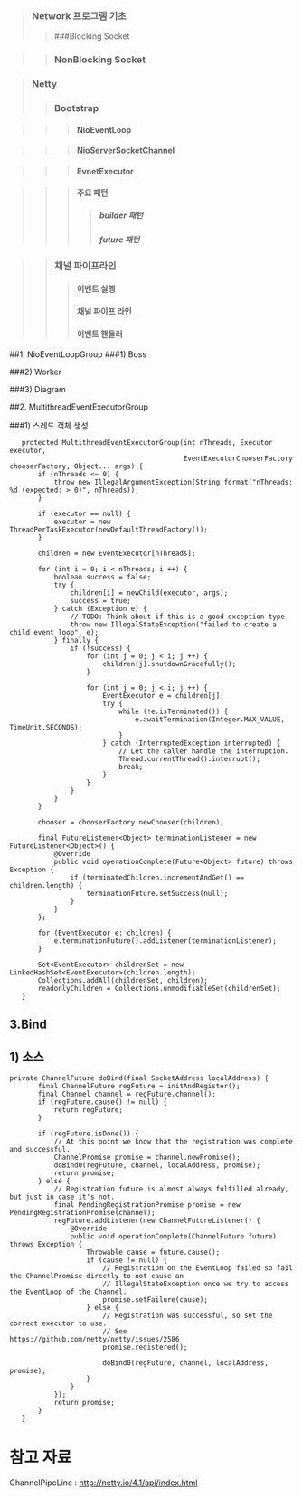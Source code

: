 > ### Network 프로그램 기초
>> ###Blocking Socket

>> ### NonBlocking Socket

> ### Netty
 >> ### Bootstrap
 
 
 >>> #### NioEventLoop
 
 >>> #### NioServerSocketChannel
 
 >>> #### EvnetExecutor
 
 >>> #### 주요 패턴
 >>>> ##### builder 패턴
 >>>> ##### future 패턴
 

 >> ### 채널 파이프라인
 >>> #### 이벤트 실행
 >>> #### 채널 파이프 라인
 >>> #### 이벤트 핸들러
 
 
 
 
 
 
 





##1. NioEventLoopGroup
   ###1) Boss
   
   ###2) Worker
   
   ###3) Diagram
   
##2. MultithreadEventExecutorGroup

   ###1) 스레드 객체 생성
   
       protected MultithreadEventExecutorGroup(int nThreads, Executor executor,
                                               EventExecutorChooserFactory chooserFactory, Object... args) {
           if (nThreads <= 0) {
               throw new IllegalArgumentException(String.format("nThreads: %d (expected: > 0)", nThreads));
           }
   
           if (executor == null) {
               executor = new ThreadPerTaskExecutor(newDefaultThreadFactory());
           }
   
           children = new EventExecutor[nThreads];
   
           for (int i = 0; i < nThreads; i ++) {
               boolean success = false;
               try {
                   children[i] = newChild(executor, args);
                   success = true;
               } catch (Exception e) {
                   // TODO: Think about if this is a good exception type
                   throw new IllegalStateException("failed to create a child event loop", e);
               } finally {
                   if (!success) {
                       for (int j = 0; j < i; j ++) {
                           children[j].shutdownGracefully();
                       }
   
                       for (int j = 0; j < i; j ++) {
                           EventExecutor e = children[j];
                           try {
                               while (!e.isTerminated()) {
                                   e.awaitTermination(Integer.MAX_VALUE, TimeUnit.SECONDS);
                               }
                           } catch (InterruptedException interrupted) {
                               // Let the caller handle the interruption.
                               Thread.currentThread().interrupt();
                               break;
                           }
                       }
                   }
               }
           }
   
           chooser = chooserFactory.newChooser(children);
   
           final FutureListener<Object> terminationListener = new FutureListener<Object>() {
               @Override
               public void operationComplete(Future<Object> future) throws Exception {
                   if (terminatedChildren.incrementAndGet() == children.length) {
                       terminationFuture.setSuccess(null);
                   }
               }
           };
   
           for (EventExecutor e: children) {
               e.terminationFuture().addListener(terminationListener);
           }
   
           Set<EventExecutor> childrenSet = new LinkedHashSet<EventExecutor>(children.length);
           Collections.addAll(childrenSet, children);
           readonlyChildren = Collections.unmodifiableSet(childrenSet);
       }
       
       
       

## 3.Bind

  ## 1) 소스
   
    private ChannelFuture doBind(final SocketAddress localAddress) {
           final ChannelFuture regFuture = initAndRegister();
           final Channel channel = regFuture.channel();
           if (regFuture.cause() != null) {
               return regFuture;
           }
   
           if (regFuture.isDone()) {
               // At this point we know that the registration was complete and successful.
               ChannelPromise promise = channel.newPromise();
               doBind0(regFuture, channel, localAddress, promise);
               return promise;
           } else {
               // Registration future is almost always fulfilled already, but just in case it's not.
               final PendingRegistrationPromise promise = new PendingRegistrationPromise(channel);
               regFuture.addListener(new ChannelFutureListener() {
                   @Override
                   public void operationComplete(ChannelFuture future) throws Exception {
                       Throwable cause = future.cause();
                       if (cause != null) {
                           // Registration on the EventLoop failed so fail the ChannelPromise directly to not cause an
                           // IllegalStateException once we try to access the EventLoop of the Channel.
                           promise.setFailure(cause);
                       } else {
                           // Registration was successful, so set the correct executor to use.
                           // See https://github.com/netty/netty/issues/2586
                           promise.registered();
   
                           doBind0(regFuture, channel, localAddress, promise);
                       }
                   }
               });
               return promise;
           }
       }
       
       
   
   
   # 참고 자료
   
   ChannelPipeLine : http://netty.io/4.1/api/index.html